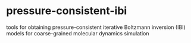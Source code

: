 # pressure-consistent-ibi
tools for obtaining pressure-consistent iterative Boltzmann inversion (IBI) models for coarse-grained molecular dynamics simulation 
